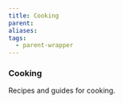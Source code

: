 ```yaml
---
title: Cooking
parent: 
aliases: 
tags:
  - parent-wrapper
---
```

### Cooking
Recipes and guides for cooking.